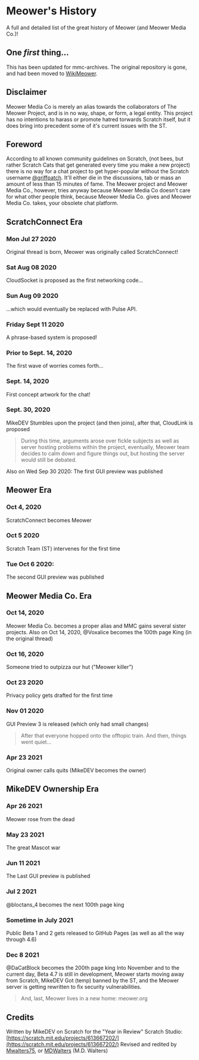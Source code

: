# Meower's History
A full and detailed list of the great history of Meower (and Meower Media Co.)!
## One *first* thing...
This has been updated for mmc-archives. The original repository is gone, and had been moved to [WikiMeower](https://wiki.meower.org/wiki/History).
## Disclaimer
Meower Media Co is merely an alias towards the collaborators of  The Meower Project, and is in no way, shape, or form, a legal entity. This project has no intentions to harass or promote hatred torwards Scratch itself, but it does bring into precedent some of it's current issues with the ST.
## Foreword
According to all known community guidelines on Scratch, (not bees, but rather Scratch Cats that get generated every time you make a new project) there is no way for a chat project to get hyper-popular without the Scratch username [@griffpatch](https://scratch.mit.edu/users/griffpatch/). It'll either die in the discussions, tab or mass an amount of less than 15 minutes of fame. The Meower project and Meower Media Co., however, tries anyway because Meower Media Co doesn't care for what other people think, because Meower Media Co. gives and Meower Media Co. takes, your obsolete chat platform.
## ScratchConnect Era
### Mon Jul 27 2020
Original thread is born, Meower was originally called ScratchConnect!
### Sat Aug 08 2020
CloudSocket is proposed as the first networking code...
### Sun Aug 09 2020
...which would eventually be replaced with Pulse API.
### Friday Sept 11 2020
A phrase-based system is proposed!
### Prior to Sept. 14, 2020
The first wave of worries comes forth...
### Sept. 14, 2020
First concept artwork for the chat!
### Sept. 30, 2020
MikeDEV Stumbles upon the project (and then joins), after that, CloudLink is proposed
> During this time, arguments
arose over fickle subjects
as well as server hosting
problems within the project, eventually, Meower team decides
to calm down and figure things out, but hosting the server would still
be debated.

Also on Wed Sep 30 2020: The first GUI preview was published
## Meower Era
### Oct 4, 2020
ScratchConnect becomes Meower
### Oct 5 2020
Scratch Team (ST) intervenes for the first time
### Tue Oct 6 2020:
The second GUI preview was published
## Meower Media Co. Era
### Oct 14, 2020
Meower Media Co. becomes a proper alias and MMC gains several sister projects. Also on Oct 14, 2020, @Voxalice becomes the 100th page King (in the original thread)
### Oct 16, 2020
Someone tried to outpizza our hut ("Meower killer")
### Oct 23 2020
Privacy policy gets drafted for the first time
### Nov 01 2020
GUI Preview 3 is released (which only had small changes)
> After that everyone hopped onto the offtopic train. And then, things went quiet...
### Apr 23 2021
Original owner calls quits (MikeDEV becomes the owner)
## MikeDEV Ownership Era
### Apr 26 2021
Meower rose from the dead
### May 23 2021
The great Mascot war
### Jun 11 2021
The Last GUI preview is published
### Jul 2 2021
@bloctans_4 becomes the next 100th page king
### Sometime in July 2021 
Public Beta 1 and 2 gets released to GitHub Pages (as well as all the way through 4.6)
### Dec 8 2021
@DaCatBlock becomes the 200th page king Into November and to the current day, Beta 4.7 is still in development, Meower starts moving away from Scratch, MikeDEV Got (temp) banned by the ST, and the Meower server is getting rewritten to fix security vulnerabilities.

> And, last, Meower lives in a new home: meower.org

## Credits
Written by MikeDEV on Scratch for the "Year in Review" Scratch Studio: [https://scratch.mit.edu/projects/613667202/](https://scratch.mit.edu/projects/613667202/)
Revised and redited by [Mwalters75](https://github.com/Mwalters75), or [MDWalters](https://scratch.mit.edu/users/MDWalters/) (M.D. Walters)
